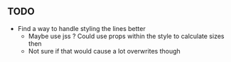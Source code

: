 ## TODO

- Find a way to handle styling the lines better
  - Maybe use jss ? Could use props within the style to calculate sizes then
  - Not sure if that would cause a lot overwrites though
